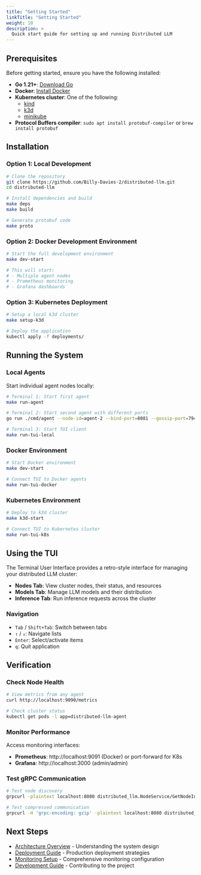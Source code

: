 ```yaml
---
title: "Getting Started"
linkTitle: "Getting Started"
weight: 10
description: >
  Quick start guide for setting up and running Distributed LLM
---
```


## Prerequisites

Before getting started, ensure you have the following installed:

- **Go 1.21+**: [Download Go](https://golang.org/dl/)
- **Docker**: [Install Docker](https://docs.docker.com/get-docker/)
- **Kubernetes cluster**: One of the following:
  - [kind](https://kind.sigs.k8s.io/docs/user/quick-start/)
  - [k3d](https://k3d.io/v5.4.6/#installation)
  - [minikube](https://minikube.sigs.k8s.io/docs/start/)
- **Protocol Buffers compiler**: `sudo apt install protobuf-compiler` or `brew install protobuf`

## Installation

### Option 1: Local Development

```bash
# Clone the repository
git clone https://github.com/Billy-Davies-2/distributed-llm.git
cd distributed-llm

# Install dependencies and build
make deps
make build

# Generate protobuf code
make proto
```

### Option 2: Docker Development Environment

```bash
# Start the full development environment
make dev-start

# This will start:
# - Multiple agent nodes
# - Prometheus monitoring
# - Grafana dashboards
```

### Option 3: Kubernetes Deployment

```bash
# Setup a local k3d cluster
make setup-k3d

# Deploy the application
kubectl apply -f deployments/
```

## Running the System

### Local Agents

Start individual agent nodes locally:

```bash
# Terminal 1: Start first agent
make run-agent

# Terminal 2: Start second agent with different ports
go run ./cmd/agent --node-id=agent-2 --bind-port=8081 --gossip-port=7947 --metrics-port=9091

# Terminal 3: Start TUI client
make run-tui-local
```

### Docker Environment

```bash
# Start Docker environment
make dev-start

# Connect TUI to Docker agents
make run-tui-docker
```

### Kubernetes Environment

```bash
# Deploy to k3d cluster
make k3d-start

# Connect TUI to Kubernetes cluster
make run-tui-k8s
```

## Using the TUI

The Terminal User Interface provides a retro-style interface for managing your distributed LLM cluster:

- **Nodes Tab**: View cluster nodes, their status, and resources
- **Models Tab**: Manage LLM models and their distribution
- **Inference Tab**: Run inference requests across the cluster

### Navigation

- `Tab` / `Shift+Tab`: Switch between tabs
- `↑` / `↓`: Navigate lists
- `Enter`: Select/activate items
- `q`: Quit application

## Verification

### Check Node Health

```bash
# View metrics from any agent
curl http://localhost:9090/metrics

# Check cluster status
kubectl get pods -l app=distributed-llm-agent
```

### Monitor Performance

Access monitoring interfaces:

- **Prometheus**: http://localhost:9091 (Docker) or port-forward for K8s
- **Grafana**: http://localhost:3000 (admin/admin)

### Test gRPC Communication

```bash
# Test node discovery
grpcurl -plaintext localhost:8080 distributed_llm.NodeService/GetNodeInfo

# Test compressed communication
grpcurl -H 'grpc-encoding: gzip' -plaintext localhost:8080 distributed_llm.DiscoveryService/DiscoverNodes
```

## Next Steps

- [Architecture Overview](../architecture/) - Understanding the system design
- [Deployment Guide](../deployment/) - Production deployment strategies
- [Monitoring Setup](../monitoring/) - Comprehensive monitoring configuration
- [Development Guide](../development/) - Contributing to the project
